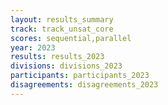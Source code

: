 ```yaml
---
layout: results_summary
track: track_unsat_core
scores: sequential,parallel
year: 2023
results: results_2023
divisions: divisions_2023
participants: participants_2023
disagreements: disagreements_2023
---
```

